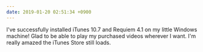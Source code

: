 ```yaml
---
date: 2019-01-20 02:51:34 +0900
---
```

I've successfully installed iTunes 10.7 and Requiem 4.1 on my little Windows machine! Glad to be able to play my purchased videos wherever I want. I'm really amazed the iTunes Store still loads.
